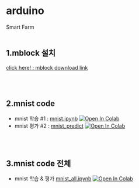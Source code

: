 # arduino
Smart Farm
<br><br>

## 1.mblock 설치
[click here! : mblock download link ](https://mblock.makeblock.com/en-us/download/)
<br>


<br><br>

## 2.mnist code
- mnist 학습  #1 : [mnist.ipynb](./deep_learning/mnist.ipynb) [![Open In Colab](https://colab.research.google.com/assets/colab-badge.svg)](
https://colab.research.google.com/github/bomij33/ggmt/blob/main/deep_learning/mnist.ipynb)
- mnist 평가  #2 : [mnist_predict](./deep_learning/mnist_predict.ipynb) [![Open In Colab](https://colab.research.google.com/assets/colab-badge.svg)](https://colab.research.google.com/github/bomij33/ggmt/blob/main/deep_learning/mnist_predict.ipynb)

<br><br>

## 3.mnist code 전체
- mnist 학습 & 평가 [mnist_all.ipynb](./deep_learning/mnist_all.ipynb) [![Open In Colab](https://colab.research.google.com/assets/colab-badge.svg)](
https://colab.research.google.com/github/bomij33/ggmt/blob/main/deep_learning/mnist_all.ipynb)

